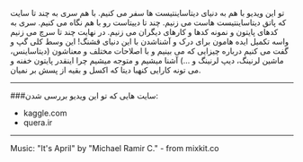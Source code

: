 تو این ویدیو با هم به دنیای دیتاساینتیست ها سفر می کنیم. با هم سری به چند تا سایت که پاتق دیتاساینتیست هاست می زنیم. چند تا دییتاست رو با هم نگاه می کنیم. سری به کدهای پایتون و نمونه کدها و کارهای دیگران می زنیم. در نهایت چند تا سرچ می زنیم واسه تکمیل ایده هامون برای درک و آشناشدن با این دنیای قشنگ!
این وسط کلی گپ و گفت می کنیم درباره چیزایی که می بینیم و با اصلاحات مختلف و معناشون (دیتاساینس، ماشین لرنینگ، دیپ لرنینگ و ...) آشنا میشیم و متوجه میشیم چرا اینقدر پایتون خفنه و می تونه کارایی کنهبا دیتا که اکسل و بقیه از پسش بر نمیان.

***

###سایت هایی که تو این ویدیو بررسی شدن:
* kaggle.com
* quera.ir

***

Music: "It's April" by "Michael Ramir C." - from mixkit.co
